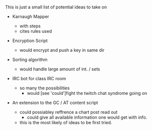 This is just a small list of potential ideas to take on

+ Karnaugh Mapper
	+ with steps
	+ cites rules used

+ Encryption Script
	+ would encrypt and push a key in same dir

+ Sorting algorithm
	+ would handle large amount of int. / sets

+ IRC bot for class IRC room
	+ so many the possibilities
		+ would [see 'could']fight the twitch chat syndrome going on

+ An extension to the GC / AT content script
	+ could possiabley reffrence a chart post read out
		+ could give all available information one would get with info.
	+ this is the most likely of ideas to be first tried. 